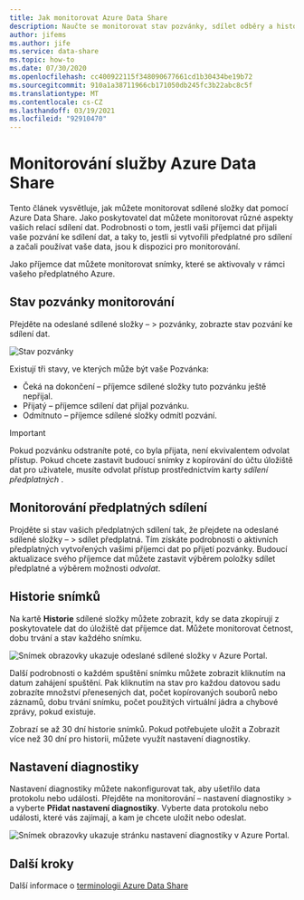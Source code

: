 ```yaml
---
title: Jak monitorovat Azure Data Share
description: Naučte se monitorovat stav pozvánky, sdílet odběry a historii snímků ve službě Azure Data Share.
author: jifems
ms.author: jife
ms.service: data-share
ms.topic: how-to
ms.date: 07/30/2020
ms.openlocfilehash: cc400922115f348090677661cd1b30434be19b72
ms.sourcegitcommit: 910a1a38711966cb171050db245fc3b22abc8c5f
ms.translationtype: MT
ms.contentlocale: cs-CZ
ms.lasthandoff: 03/19/2021
ms.locfileid: "92910470"
---
```

# <a name="monitor-azure-data-share"></a>Monitorování služby Azure Data Share  

Tento článek vysvětluje, jak můžete monitorovat sdílené složky dat pomocí Azure Data Share. Jako poskytovatel dat můžete monitorovat různé aspekty vašich relací sdílení dat. Podrobnosti o tom, jestli vaši příjemci dat přijali vaše pozvání ke sdílení dat, a taky to, jestli si vytvořili předplatné pro sdílení a začali používat vaše data, jsou k dispozici pro monitorování. 

Jako příjemce dat můžete monitorovat snímky, které se aktivovaly v rámci vašeho předplatného Azure. 

## <a name="monitor-invitation-status"></a>Stav pozvánky monitorování

Přejděte na odeslané sdílené složky – > pozvánky, zobrazte stav pozvání ke sdílení dat. 

![Stav pozvánky](./media/invitation-status.png "Stav pozvánky") 

Existují tři stavy, ve kterých může být vaše Pozvánka:

* Čeká na dokončení – příjemce sdílené složky tuto pozvánku ještě nepřijal.
* Přijatý – příjemce sdílení dat přijal pozvánku.
* Odmítnuto – příjemce sdílené složky odmítl pozvání.

> [!IMPORTANT]
> Pokud pozvánku odstraníte poté, co byla přijata, není ekvivalentem odvolat přístup. Pokud chcete zastavit budoucí snímky z kopírování do účtu úložiště dat pro uživatele, musíte odvolat přístup prostřednictvím karty *sdílení předplatných* . 

## <a name="monitor-share-subscriptions"></a>Monitorování předplatných sdílení

Projděte si stav vašich předplatných sdílení tak, že přejdete na odeslané sdílené složky – > sdílet předplatná. Tím získáte podrobnosti o aktivních předplatných vytvořených vašimi příjemci dat po přijetí pozvánky. Budoucí aktualizace svého příjemce dat můžete zastavit výběrem položky sdílet předplatné a výběrem možnosti *odvolat*. 

## <a name="snapshot-history"></a>Historie snímků 

Na kartě **Historie** sdílené složky můžete zobrazit, kdy se data zkopírují z poskytovatele dat do úložiště dat příjemce dat. Můžete monitorovat četnost, dobu trvání a stav každého snímku. 

![Snímek obrazovky ukazuje odeslané sdílené složky v Azure Portal.](./media/sent-shares.png "Historie snímků") 

Další podrobnosti o každém spuštění snímku můžete zobrazit kliknutím na datum zahájení spuštění. Pak kliknutím na stav pro každou datovou sadu zobrazíte množství přenesených dat, počet kopírovaných souborů nebo záznamů, dobu trvání snímku, počet použitých virtuální jádra a chybové zprávy, pokud existuje. 

Zobrazí se až 30 dní historie snímků. Pokud potřebujete uložit a Zobrazit více než 30 dní pro historii, můžete využít nastavení diagnostiky.

## <a name="diagnostic-setting"></a>Nastavení diagnostiky

Nastavení diagnostiky můžete nakonfigurovat tak, aby ušetřilo data protokolu nebo události. Přejděte na monitorování – nastavení diagnostiky > a vyberte **Přidat nastavení diagnostiky**. Vyberte data protokolu nebo události, které vás zajímají, a kam je chcete uložit nebo odeslat. 

![Snímek obrazovky ukazuje stránku nastavení diagnostiky v Azure Portal.](./media/diagnostic-settings.png "Nastavení diagnostiky") 

## <a name="next-steps"></a>Další kroky 

Další informace o [terminologii Azure Data Share](terminology.md)